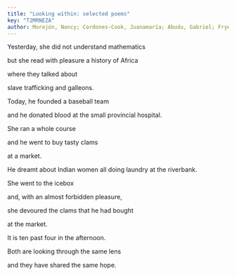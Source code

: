 ```yaml
---
title: "Looking within: selected poems"
key: "T2MRNEZA"
author: Morejón, Nancy; Cordones-Cook, Juanamaría; Abudu, Gabriel; Frye, David; Abraham Hall, Nancy; Quintanales, Mirta; Sievert, Heather Rosario; Weaver, Kathleen
---
```

<div data-schema-version="8"><p>Yesterday, she did not understand mathematics</p> <p>but she read with pleasure a history of Africa</p> <p>where they talked about</p> <p>slave trafficking and galleons.</p> <p>Today, he founded a baseball team</p> <p>and he donated blood at the small provincial hospital.</p> <p>She ran a whole course</p> <p>and he went to buy tasty clams</p> <p>at a market.</p> <p>He dreamt about Indian women all doing laundry at the riverbank.</p> <p>She went to the icebox</p> <p>and, with an almost forbidden pleasure,</p> <p>she devoured the clams that he had bought</p> <p>at the market.</p> <p>It is ten past four in the afternoon.</p> <p>Both are looking through the same lens</p> <p>and they have shared the same hope.</p> </div>